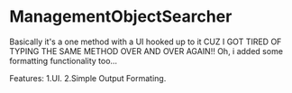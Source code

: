 # ManagementObjectSearcher
Basically it's a one method with a UI hooked up to it CUZ I GOT TIRED OF TYPING THE SAME METHOD OVER AND OVER AGAIN!! Oh, i added some formatting functionality too...

Features:
1.UI.
2.Simple Output Formating.
